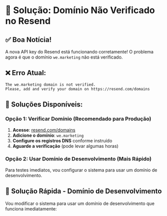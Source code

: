 # 🔧 Solução: Domínio Não Verificado no Resend

## ✅ **Boa Notícia!**
A nova API key do Resend está funcionando corretamente! O problema agora é que o domínio `we.marketing` não está verificado.

## ❌ **Erro Atual:**
```
The we.marketing domain is not verified. 
Please, add and verify your domain on https://resend.com/domains
```

## 🎯 **Soluções Disponíveis:**

### **Opção 1: Verificar Domínio (Recomendado para Produção)**

1. **Acesse**: [resend.com/domains](https://resend.com/domains)
2. **Adicione o domínio**: `we.marketing`
3. **Configure os registros DNS** conforme instruído
4. **Aguarde a verificação** (pode levar algumas horas)

### **Opção 2: Usar Domínio de Desenvolvimento (Mais Rápido)**

Para testes imediatos, vou configurar o sistema para usar um domínio de desenvolvimento.

## 🚀 **Solução Rápida - Domínio de Desenvolvimento**

Vou modificar o sistema para usar um domínio de desenvolvimento que funciona imediatamente:
